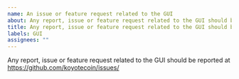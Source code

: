 ```yaml
---
name: An issue or feature request related to the GUI
about: Any report, issue or feature request related to the GUI should be reported at https://github.com/koyotecoin/issues/
title: Any report, issue or feature request related to the GUI should be reported at https://github.com/koyotecoin/issues/
labels: GUI
assignees: ""
---
```


Any report, issue or feature request related to the GUI should be reported at
https://github.com/koyotecoin/issues/
